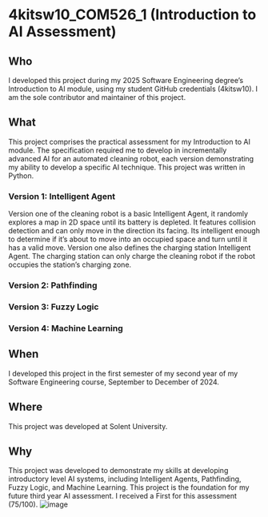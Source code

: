 # 4kitsw10_COM526_1 (Introduction to AI Assessment)
## Who 
I developed this project during my 2025 Software Engineering degree’s Introduction to AI module, using my student GitHub credentials (4kitsw10). I am the sole contributor and maintainer of this project. 

## What 
This project comprises the practical assessment for my Introduction to AI module. The specification required me to develop in incrementally advanced AI for an automated cleaning robot, each version demonstrating my ability to develop a specific AI technique. This project was written in Python.

### Version 1: Intelligent Agent
Version one of the cleaning robot is a basic Intelligent Agent, it randomly explores a map in 2D space until its battery is depleted. It features collision detection and can only move in the direction its facing. Its intelligent enough to determine if it’s about to move into an occupied space and turn until it has a valid move. Version one also defines the charging station Intelligent Agent. The charging station can only charge the cleaning robot if the robot occupies the station’s charging zone.

### Version 2: Pathfinding

### Version 3: Fuzzy Logic

### Version 4: Machine Learning

## When 
I developed this project in the first semester of my second year of my Software Engineering course, September to December of 2024.

## Where 
This project was developed at Solent University. 

## Why
This project was developed to demonstrate my skills at developing introductory level AI systems, including Intelligent Agents, Pathfinding, Fuzzy Logic, and Machine Learning. This project is the foundation for my future third year AI assessment. I received a First for this assessment (75/100).
![image](https://github.com/user-attachments/assets/475de01f-1c2b-4702-a985-119e3d1f61a9)
